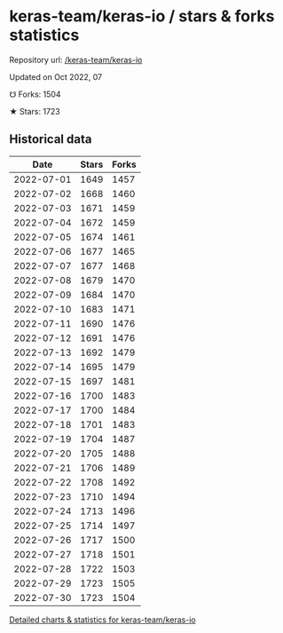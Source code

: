 # keras-team/keras-io / stars & forks statistics

Repository url: [/keras-team/keras-io](https://github.com/keras-team/keras-io)

Updated on Oct 2022, 07

☋ Forks: 1504

★ Stars: 1723

## Historical data
| Date | Stars | Forks |
|------|-------|-------|
| 2022-07-01 | 1649 | 1457 | 
| 2022-07-02 | 1668 | 1460 | 
| 2022-07-03 | 1671 | 1459 | 
| 2022-07-04 | 1672 | 1459 | 
| 2022-07-05 | 1674 | 1461 | 
| 2022-07-06 | 1677 | 1465 | 
| 2022-07-07 | 1677 | 1468 | 
| 2022-07-08 | 1679 | 1470 | 
| 2022-07-09 | 1684 | 1470 | 
| 2022-07-10 | 1683 | 1471 | 
| 2022-07-11 | 1690 | 1476 | 
| 2022-07-12 | 1691 | 1476 | 
| 2022-07-13 | 1692 | 1479 | 
| 2022-07-14 | 1695 | 1479 | 
| 2022-07-15 | 1697 | 1481 | 
| 2022-07-16 | 1700 | 1483 | 
| 2022-07-17 | 1700 | 1484 | 
| 2022-07-18 | 1701 | 1483 | 
| 2022-07-19 | 1704 | 1487 | 
| 2022-07-20 | 1705 | 1488 | 
| 2022-07-21 | 1706 | 1489 | 
| 2022-07-22 | 1708 | 1492 | 
| 2022-07-23 | 1710 | 1494 | 
| 2022-07-24 | 1713 | 1496 | 
| 2022-07-25 | 1714 | 1497 | 
| 2022-07-26 | 1717 | 1500 | 
| 2022-07-27 | 1718 | 1501 | 
| 2022-07-28 | 1722 | 1503 | 
| 2022-07-29 | 1723 | 1505 | 
| 2022-07-30 | 1723 | 1504 | 


[Detailed charts & statistics for keras-team/keras-io](https://reviewgithub.com/rep/keras-team/keras-io)
